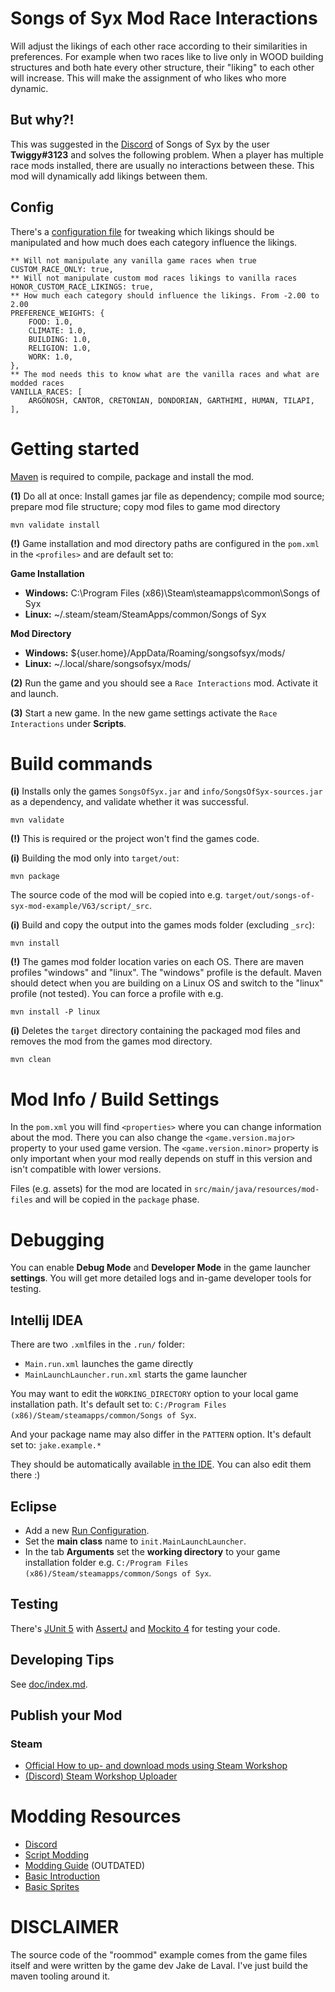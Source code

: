 # Songs of Syx Mod Race Interactions

Will adjust the likings of each other race according to their similarities in preferences. 
For example when two races like to live only in WOOD building structures and both hate every other structure, their "liking" to each other will increase.
This will make the assignment of who likes who more dynamic.

## But why?!

This was suggested in the [Discord](https://discord.gg/USqtpm89) of Songs of Syx by the user **Twiggy#3123** and solves the following problem.
When a player has multiple race mods installed, there are usually no interactions between these. This mod will dynamically add likings between them.

## Config

There's a [configuration file](src/main/resources/mod-files/assets/init/config/RaceInteractions.txt) for tweaking which likings should be manipulated and how much does each category influence the likings.

```
** Will not manipulate any vanilla game races when true
CUSTOM_RACE_ONLY: true,
** Will not manipulate custom mod races likings to vanilla races
HONOR_CUSTOM_RACE_LIKINGS: true,
** How much each category should influence the likings. From -2.00 to 2.00
PREFERENCE_WEIGHTS: {
    FOOD: 1.0,
    CLIMATE: 1.0,
    BUILDING: 1.0,
    RELIGION: 1.0,
    WORK: 1.0,
},
** The mod needs this to know what are the vanilla races and what are modded races
VANILLA_RACES: [
    ARGONOSH, CANTOR, CRETONIAN, DONDORIAN, GARTHIMI, HUMAN, TILAPI,
],
```

# Getting started

[Maven](https://maven.apache.org/) is required to compile, package and install the mod.

**(1)** Do all at once: Install games jar file as dependency; compile mod source; prepare mod file structure; copy mod files to game mod directory
```
mvn validate install
```

**(!)** Game installation and mod directory paths are configured in the `pom.xml` in the `<profiles>` and are default set to:

**Game Installation**
* **Windows:** C:\Program Files (x86)\Steam\steamapps\common\Songs of Syx
* **Linux:** ~/.steam/steam/SteamApps/common/Songs of Syx

**Mod Directory**
* **Windows:** ${user.home}/AppData/Roaming/songsofsyx/mods/
* **Linux:** ~/.local/share/songsofsyx/mods/


**(2)** Run the game and you should see a `Race Interactions` mod. Activate it and launch.

**(3)** Start a new game. In the new game settings activate the `Race Interactions` under **Scripts**.

# Build commands

**(i)** Installs only the games `SongsOfSyx.jar` and `info/SongsOfSyx-sources.jar` as a dependency, and validate whether it was successful.
```
mvn validate
```

**(!)** This is required or the project won't find the games code.

**(i)** Building the mod only into `target/out`:
```
mvn package
```

The source code of the mod will be copied into e.g. `target/out/songs-of-syx-mod-example/V63/script/_src`.

**(i)** Build and copy the output into the games mods folder (excluding `_src`):
```
mvn install
```

**(!)** The games mod folder location varies on each OS. There are maven profiles "windows" and "linux". The "windows" profile is the default.
Maven should detect when you are building on a Linux OS and switch to the "linux" profile (not tested).
You can force a profile with e.g.

```
mvn install -P linux
```

**(i)** Deletes the `target` directory containing the packaged mod files and removes the mod from the games mod directory.
```
mvn clean
```

# Mod Info / Build Settings

In the `pom.xml` you will find `<properties>` where you can change information about the mod.
There you can also change the `<game.version.major>` property to your used game version. 
The `<game.version.minor>` property is only important when your mod really depends on stuff in this version and isn't compatible with lower versions.

Files (e.g. assets) for the mod are located in `src/main/java/resources/mod-files` and will be copied in the `package` phase.

# Debugging

You can enable **Debug Mode** and **Developer Mode** in the game launcher **settings**. 
You will get more detailed logs and in-game developer tools for testing.

## Intellij IDEA

There are two `.xml`files in the `.run/` folder:

* `Main.run.xml` launches the game directly
* `MainLaunchLauncher.run.xml` starts the game launcher

You may want to edit the `WORKING_DIRECTORY` option to your local game installation path.
It's default set to: `C:/Program Files (x86)/Steam/steamapps/common/Songs of Syx`.

And your package name may also differ in the `PATTERN` option.
It's default set to: `jake.example.*`

They should be automatically available [in the IDE](https://www.jetbrains.com/help/idea/run-debug-configuration.html). 
You can also edit them there :)

## Eclipse

* Add a new [Run Configuration](https://www.subjectcoach.com/tutorials/detail/contents/beginners-guide-to-eclipse-ide/chapter/working-with-run-configurations).
* Set the **main class** name to `init.MainLaunchLauncher`.
* In the tab **Arguments** set the **working directory** to your game installation folder e.g. `C:/Program Files (x86)/Steam/steamapps/common/Songs of Syx`.

## Testing

There's [JUnit 5](https://junit.org/junit5/) with [AssertJ](https://assertj.github.io/doc/) and [Mockito 4](https://site.mockito.org/) for testing your code.

## Developing Tips

See [doc/index.md](doc/index.md).

## Publish your Mod

### Steam

* [Official How to up- and download mods using Steam Workshop](https://steamcommunity.com/sharedfiles/filedetails/?id=2229540768)
* [(Discord) Steam Workshop Uploader](https://cdn.discordapp.com/attachments/664478122347069441/1023961932476186704/Songs_of_Syx_Workshop_Uploader.zip)

# Modding Resources

* [Discord](https://discord.com/eacfCuE)
* [Script Modding](https://docs.google.com/document/d/1FVOtfr3Y-cxH2Gw-i-OqW3Vbp0MPJp0xSyQ80UoCABE/edit)
* [Modding Guide](https://drive.google.com/file/d/1_OesG68HtJ4CwyHK7M72hQDOaCjeqgqT/view) (OUTDATED)
* [Basic Introduction](https://songsofsyx.old.mod.io/guides/introduction-adding-a-resource)
* [Basic Sprites](https://songsofsyx.old.mod.io/guides/basics-sprites)

# DISCLAIMER

The source code of the "roommod" example comes from the game files itself and were written by the game dev Jake de Laval.
I've just build the maven tooling around it.


